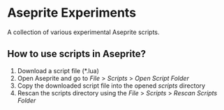 # Aseprite Experiments

A collection of various experimental Aseprite scripts.

## How to use scripts in Aseprite?

1. Download a script file (*.lua)
2. Open Aseprite and go to _File_ > _Scripts_ > _Open Script Folder_
3. Copy the downloaded script file into the opened _scripts_ directory
4. Rescan the scripts directory using the _File_ > _Scripts_ > _Rescan Scripts Folder_
